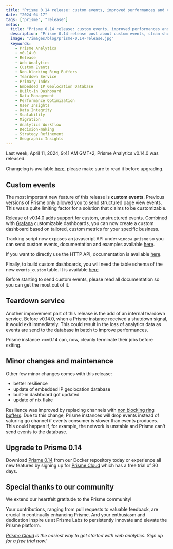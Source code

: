 ```yaml
---
title: "Prisme 0.14 release: custom events, improved performances and clean shutdown!"
date: "2024-04-17"
tags: ["prisme", "release"]
metas:
  title: "Prisme 0.14 release: custom events, improved performances and clean shutdown!"
  description: "Prisme 0.14 release post about custom events, clean shutdown and better performance!"
  image: "/images/blog/prisme-0.14-release.jpg"
  keywords:
    - Prisme Analytics
    - v0.14.0
    - Release
    - Web Analytics
    - Custom Events
    - Non-blocking Ring Buffers
    - Teardown Service
    - Primary Index
    - Embedded IP Geolocation Database
    - Built-in Dashboard
    - Data Management
    - Performance Optimization
    - User Insights
    - Data Integrity
    - Scalability
    - Migration
    - Analytics Workflow
    - Decision-making
    - Strategy Refinement
    - Geographic Insights
---
```


Last week, April 11, 2024, 9:41 AM GMT+2, Prisme Analytics v0.14.0 was released.

Changelog is available [here](https://github.com/prismelabs/analytics/releases/tag/v0.14.0),
please make sure to read it before upgrading.

## Custom events

The most important new feature of this release is **custom events**. Previous
versions of Prisme only allowed you to send structured page view events.
This was a quite limiting factor for a solution that claims to be customizable.

Release of v0.14.0 adds support for custom, unstructured events.
Combined with [Grafana](https://grafana.com) customizable dashboards, you can
now create a custom dashboard based on tailored, custom metrics for your
specific business.

Tracking script now exposes an javascript API under `window.prisme` so you can
send custom events, documentation and examples available [here](https://www.prismeanalytics.com/docs/api/tracking-script#custom-events).

If you want to directly use the HTTP API, documentation is available [here](https://www.prismeanalytics.com/docs/api/http#custom-events).

Finally, to build custom dashboards, you will need the table schema of the new
`events_custom` table. It is available [here](https://www.prismeanalytics.com/docs/api/clickhouse#custom-events)

Before starting to send custom events, please read all documentation so you
can get the most out of it.

## Teardown service

Another improvement part of this release is the add of an internal teardown
service. Before v0.14.0, when a Prisme instance received a shutdown signal, it
would exit immediately. This could result in the loss of analytics data as
events are send to the database in batch to improve performances.

Prisme instance >=v0.14 can, now, cleanly terminate their jobs before exiting.

## Minor changes and maintenance

Other few minor changes comes with this release:
* better resilience
* update of embedded IP geolocation database
* built-in dashboard got updated
* update of nix flake

Resilience was improved by replacing channels with [non blocking
ring buffers](https://github.com/negrel/ringo). Due to this change, Prisme
instances will drop events instead of saturing go channel if events consumer is
slower than events produces. This could happen if, for example, the network is
unstable and Prisme can't send events to the database.

## Upgrade to Prisme 0.14

Download [Prisme 0.14](https://hub.docker.com/r/prismelabs/analytics) from our
Docker repository today or experience all new features by signing up for
[Prisme Cloud](https://app.prismeanalytics.com/) which has a free trial of 30
days.

## Special thanks to our community

We extend our heartfelt gratitude to the Prisme community!

Your contributions, ranging from pull requests to valuable feedback, are crucial
in continually enhancing Prisme. And your enthusiasm and dedication inspire us
at Prisme Labs to persistently innovate and elevate the Prisme platform.

*[Prisme Cloud](https://app.prismeanalytics.com) is the easiest way to get
started with web analytics. Sign up for a free trial now!*

